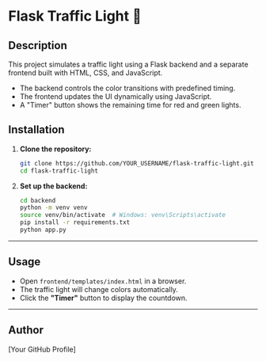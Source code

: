 # Flask Traffic Light 🚦  

## Description  
This project simulates a traffic light using a Flask backend and a separate frontend built with HTML, CSS, and JavaScript.  
- The backend controls the color transitions with predefined timing.  
- The frontend updates the UI dynamically using JavaScript.  
- A "Timer" button shows the remaining time for red and green lights.  


## Installation  
1. **Clone the repository:**  
   ```sh
   git clone https://github.com/YOUR_USERNAME/flask-traffic-light.git
   cd flask-traffic-light
   ```

2. **Set up the backend:**  
   ```sh
   cd backend
   python -m venv venv  
   source venv/bin/activate  # Windows: venv\Scripts\activate  
   pip install -r requirements.txt  
   python app.py
   ```

---

## Usage  
- Open `frontend/templates/index.html` in a browser.  
- The traffic light will change colors automatically.  
- Click the **"Timer"** button to display the countdown.  

---

## Author  
[Your GitHub Profile]  
